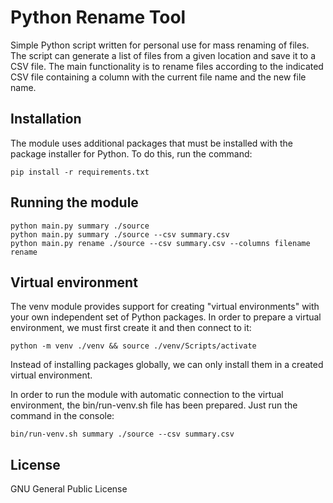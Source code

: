 # Python Rename Tool

Simple Python script written for personal use for mass renaming of files. The script can generate a list of files from a
given location and save it to a CSV file. The main functionality is to rename files according to the indicated CSV file
containing a column with the current file name and the new file name.

## Installation

The module uses additional packages that must be installed with the package installer for Python. To do this, run the
command:

```commandline
pip install -r requirements.txt
```

## Running the module

```commandline
python main.py summary ./source
python main.py summary ./source --csv summary.csv
python main.py rename ./source --csv summary.csv --columns filename rename
```

## Virtual environment

The venv module provides support for creating "virtual environments" with your own independent set of Python packages.
In order to prepare a virtual environment, we must first create it and then connect to it:

```commandline
python -m venv ./venv && source ./venv/Scripts/activate
```

Instead of installing packages globally, we can only install them in a created virtual environment.

In order to run the module with automatic connection to the virtual environment, the bin/run-venv.sh file has been
prepared. Just run the command in the console:

```commandline
bin/run-venv.sh summary ./source --csv summary.csv
```

## License

GNU General Public License